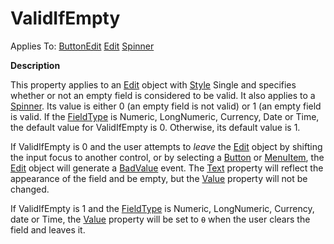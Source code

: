 




<h1 class="heading"><span class="name">ValidIfEmpty</span></h1>

Applies To: [ButtonEdit](./buttonedit.md) [Edit](./edit.md) [Spinner](./spinner.md)


**Description**


This property applies to an [Edit](./edit.md) object with [Style](style.md) Single and specifies whether or not an empty field is considered to be valid. It also applies to a [Spinner](./spinner.md). Its value is either 0 (an empty field is not valid) or 1 (an empty field is valid. If the [FieldType](fieldtype.md) is Numeric, LongNumeric, Currency, Date or Time, the default value for ValidIfEmpty is 0. Otherwise, its default value is 1.


If ValidIfEmpty is 0 and the user attempts to *leave* the [Edit](./edit.md) object by shifting the input focus to another control, or by selecting a [Button](./button.md) or [MenuItem](./menuitem.md), the [Edit](./edit.md) object will generate a [BadValue](./badvalue.md) event. The [Text](text.md) property will reflect the appearance of the field and be empty, but the [Value](value.md) property will not be changed.


If ValidIfEmpty is 1 and the [FieldType](fieldtype.md) is Numeric, LongNumeric, Currency, date or Time, the [Value](value.md) property will be set to `⍬` when the user clears the field and leaves it.



